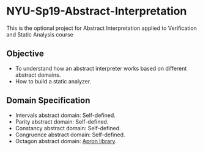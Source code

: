 # NYU-Sp19-Abstract-Interpretation
This is the optional project for Abstract Interpretation applied to Verification and Static Analysis course

## Objective
- To understand how an abstract interpreter works based on different abstract domains.
- How to build a static analyzer.

## Domain Specification
- Intervals abstract domain: Self-defined.
- Parity abstract domain: Self-defined.
- Constancy abstract domain: Self-defined.
- Congruence abstract domain: Self-defined.
- Octagon abstract domain: [Apron library](http://apron.cri.ensmp.fr/library/).
